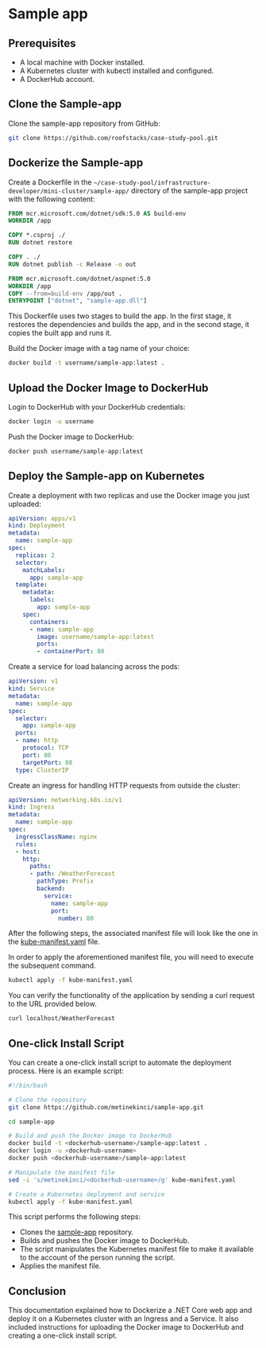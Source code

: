 # Sample app

## Prerequisites
- A local machine with Docker installed.
- A Kubernetes cluster with kubectl installed and configured.
- A DockerHub account.

## Clone the Sample-app

Clone the sample-app repository from GitHub:
```bash
git clone https://github.com/roofstacks/case-study-pool.git
```
## Dockerize the Sample-app


Create a Dockerfile in the ```~/case-study-pool/infrastructure-developer/mini-cluster/sample-app/``` directory of the sample-app project with the following content:

```Dockerfile
FROM mcr.microsoft.com/dotnet/sdk:5.0 AS build-env
WORKDIR /app

COPY *.csproj ./
RUN dotnet restore

COPY . ./
RUN dotnet publish -c Release -o out

FROM mcr.microsoft.com/dotnet/aspnet:5.0
WORKDIR /app
COPY --from=build-env /app/out .
ENTRYPOINT ["dotnet", "sample-app.dll"]
```
This Dockerfile uses two stages to build the app. In the first stage, it restores the dependencies and builds the app, and in the second stage, it copies the built app and runs it.


Build the Docker image with a tag name of your choice:
```bash
docker build -t username/sample-app:latest .
```
## Upload the Docker Image to DockerHub
Login to DockerHub with your DockerHub credentials:

```bash
docker login -u username
```

Push the Docker image to DockerHub:
```bash
docker push username/sample-app:latest
```

## Deploy the Sample-app on Kubernetes

Create a deployment with two replicas and use the Docker image you just uploaded:

```yaml
apiVersion: apps/v1
kind: Deployment
metadata:
  name: sample-app
spec:
  replicas: 2
  selector:
    matchLabels:
      app: sample-app
  template:
    metadata:
      labels:
        app: sample-app
    spec:
      containers:
      - name: sample-app
        image: username/sample-app:latest
        ports:
        - containerPort: 80
```

Create a service for load balancing across the pods:

```yaml
apiVersion: v1
kind: Service
metadata:
  name: sample-app
spec:
  selector:
    app: sample-app
  ports:
  - name: http
    protocol: TCP
    port: 80
    targetPort: 80
  type: ClusterIP
```
Create an ingress for handling HTTP requests from outside the cluster:

```yaml
apiVersion: networking.k8s.io/v1
kind: Ingress
metadata:
  name: sample-app
spec:
  ingressClassName: nginx
  rules:
  - host:
    http:
      paths:
      - path: /WeatherForecast
        pathType: Prefix
        backend:
          service:
            name: sample-app
            port:
              number: 80
```

After the following steps, the associated manifest file will look like the one in the [kube-manifest.yaml](./kube-manifest.yaml) file.

In order to apply the aforementioned manifest file, you will need to execute the subsequent command.

```bash
kubectl apply -f kube-manifest.yaml
```

You can verify the functionality of the application by sending a curl request to the URL provided below.

```bash
curl localhost/WeatherForecast
```

## One-click Install Script

You can create a one-click install script to automate the deployment process. Here is an example script:
```bash
#!/bin/bash

# Clone the repository
git clone https://github.com/metinekinci/sample-app.git

cd sample-app

# Build and push the Docker image to DockerHub
docker build -t <dockerhub-username>/sample-app:latest .
docker login -u <dockerhub-username>
docker push <dockerhub-username>/sample-app:latest

# Manipulate the manifest file
sed -i 's/metinekinci/<dockerhub-username>/g' kube-manifest.yaml

# Create a Kubernetes deployment and service
kubectl apply -f kube-manifest.yaml
```

This script performs the following steps:
- Clones the [sample-app](https://github.com/metinekinci/sample-app.git) repository.
- Builds and pushes the Docker image to DockerHub.
- The script manipulates the Kubernetes manifest file to make it available to the account of the person running the script.
- Applies the manifest file.

## Conclusion

This documentation explained how to Dockerize a .NET Core web app and deploy it on a Kubernetes cluster with an Ingress and a Service. It also included instructions for uploading the Docker image to DockerHub and creating a one-click install script.

